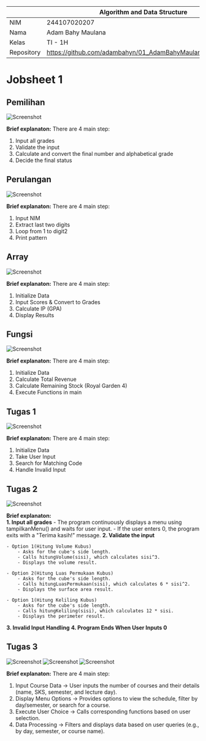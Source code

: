 |  | Algorithm and Data Structure |
|--|--|
| NIM |  244107020207 |
| Nama |  Adam Bahy Maulana |
| Kelas | TI - 1H |
| Repository | https://github.com/adambahyn/01_AdamBahyMaulana_PRAKALSD|

# Jobsheet 1

## Pemilihan

![Screenshot](pemilihan.png)

**Brief explanaton:** There are 4 main step: 
1. Input all grades
2. Validate the input
3. Calculate and convert the final number and alphabetical grade
4. Decide the final status

## Perulangan

![Screenshot](perulangan.png)

**Brief explanaton:** There are 4 main step: 
1. Input NIM
2. Extract last two digits
3. Loop from 1 to digit2 
4. Print pattern

## Array

![Screenshot](array.png)

**Brief explanaton:** There are 4 main step: 
1. Initialize Data
2. Input Scores & Convert to Grades 
3. Calculate IP (GPA)
4. Display Results

## Fungsi

![Screenshot](fungsi.png)

**Brief explanaton:** There are 4 main step: 
1. Initialize Data 
2. Calculate Total Revenue
3. Calculate Remaining Stock (Royal Garden 4)
4. Execute Functions in main

## Tugas 1

![Screenshot](tugas1.png)

**Brief explanaton:** There are 4 main step: 
1. Initialize Data
2. Take User Input
3. Search for Matching Code
4. Handle Invalid Input

## Tugas 2

![Screenshot](tugas2.png)

**Brief explanaton:**  
**1. Input all grades**
    - The program continuously displays a menu using tampilkanMenu() and waits for user input.
    - If the user enters 0, the program exits with a "Terima kasih!" message.
**2. Validate the input**

    - Option 1(Hitung Volume Kubus)
        - Asks for the cube's side length.
        - Calls hitungVolume(sisi), which calculates sisi^3.
        - Displays the volume result.

    - Option 2(Hitung Luas Permukaan Kubus)
        - Asks for the cube's side length.
        - Calls hitungLuasPermukaan(sisi), which calculates 6 * sisi^2.
        - Displays the surface area result.

    - Option 1(Hitung Keliling Kubus)
        - Asks for the cube's side length.
        - Calls hitungKeliling(sisi), which calculates 12 * sisi.
        - Displays the perimeter result.

**3. Invalid Input Handling**
**4. Program Ends When User Inputs 0**

## Tugas 3

![Screenshot](tugas3-1.png)
![Screenshot](tugas3-2.png)
![Screenshot](tugas3-3.png)

**Brief explanaton:** There are 4 main step: 
1. Input Course Data → User inputs the number of courses and their details (name, SKS, semester, and lecture day).
2. Display Menu Options → Provides options to view the schedule, filter by day/semester, or search for a course.
3. Execute User Choice → Calls corresponding functions based on user selection.
4. Data Processing → Filters and displays data based on user queries (e.g., by day, semester, or course name).

